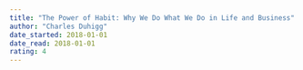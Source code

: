 ```yaml
---
title: "The Power of Habit: Why We Do What We Do in Life and Business"
author: "Charles Duhigg"
date_started: 2018-01-01
date_read: 2018-01-01
rating: 4
---
```

